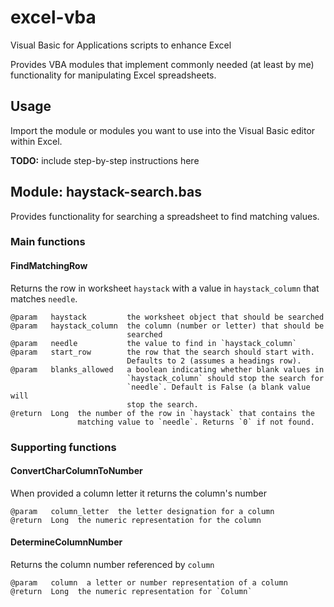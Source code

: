 # excel-vba
Visual Basic for Applications scripts to enhance Excel

Provides VBA modules that implement commonly needed (at least by me)
functionality for manipulating Excel spreadsheets.


## Usage

Import the module or modules you want to use into the Visual Basic editor
within Excel.

**TODO:** include step-by-step instructions here


## Module: haystack-search.bas

Provides functionality for searching a spreadsheet to find matching values.


### Main functions

#### FindMatchingRow

Returns the row in worksheet `haystack` with a value in `haystack_column` that matches `needle`.

    @param   haystack         the worksheet object that should be searched
    @param   haystack_column  the column (number or letter) that should be
                              searched
    @param   needle           the value to find in `haystack_column`
    @param   start_row        the row that the search should start with.
                              Defaults to 2 (assumes a headings row).
    @param   blanks_allowed   a boolean indicating whether blank values in
                              `haystack_column` should stop the search for
                              `needle`. Default is False (a blank value will
                              stop the search.
    @return  Long  the number of the row in `haystack` that contains the
                   matching value to `needle`. Returns `0` if not found.


### Supporting functions

#### ConvertCharColumnToNumber

When provided a column letter it returns the column's number

    @param   column_letter  the letter designation for a column
    @return  Long  the numeric representation for the column


#### DetermineColumnNumber

Returns the column number referenced by `column`

    @param   column  a letter or number representation of a column
    @return  Long  the numeric representation for `Column`
